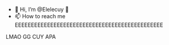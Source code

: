 - 👋 Hi, I’m @Elelecuy
  👀
- 📫 How to reach me EEEEEEEEEEEEEEEEEEEEEEEEEEEEEEEEEEEEEEEEEEEEEE


LMAO
GG CUY
APA
